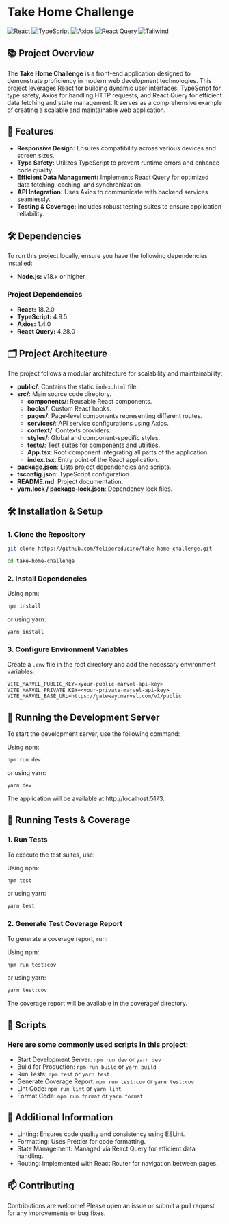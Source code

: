 # Take Home Challenge

![React](https://img.shields.io/badge/React-18.3.1-blue)
![TypeScript](https://img.shields.io/badge/TypeScript-5.6.2-darkblue)
![Axios](https://img.shields.io/badge/Axios-1.7.8-yellow)
![React Query](https://img.shields.io/badge/React%20Query-5.61.4-orange)
![Tailwind](https://img.shields.io/badge/Tailwind-3.4.15-aqua)

## 📚 Project Overview

The **Take Home Challenge** is a front-end application designed to demonstrate proficiency in modern web development technologies. This project leverages React for building dynamic user interfaces, TypeScript for type safety, Axios for handling HTTP requests, and React Query for efficient data fetching and state management. It serves as a comprehensive example of creating a scalable and maintainable web application.

## 🚀 Features

- **Responsive Design:** Ensures compatibility across various devices and screen sizes.
- **Type Safety:** Utilizes TypeScript to prevent runtime errors and enhance code quality.
- **Efficient Data Management:** Implements React Query for optimized data fetching, caching, and synchronization.
- **API Integration:** Uses Axios to communicate with backend services seamlessly.
- **Testing & Coverage:** Includes robust testing suites to ensure application reliability.

## 🛠️ Dependencies

To run this project locally, ensure you have the following dependencies installed:

- **Node.js:** v18.x or higher

### Project Dependencies

- **React:** 18.2.0
- **TypeScript:** 4.9.5
- **Axios:** 1.4.0
- **React Query:** 4.28.0

## 🗂️ Project Architecture

The project follows a modular architecture for scalability and maintainability:

- **public/**: Contains the static `index.html` file.
- **src/**: Main source code directory.
  - **components/**: Reusable React components.
  - **hooks/**: Custom React hooks.
  - **pages/**: Page-level components representing different routes.
  - **services/**: API service configurations using Axios.
  - **context/**: Contexts providers.
  - **styles/**: Global and component-specific styles.
  - **tests/**: Test suites for components and utilities.
  - **App.tsx**: Root component integrating all parts of the application.
  - **index.tsx**: Entry point of the React application.
- **package.json**: Lists project dependencies and scripts.
- **tsconfig.json**: TypeScript configuration.
- **README.md**: Project documentation.
- **yarn.lock / package-lock.json**: Dependency lock files.

## 🛠️ Installation & Setup

### 1. Clone the Repository

```bash
git clone https://github.com/felipereducino/take-home-challenge.git

cd take-home-challenge
```

### 2. Install Dependencies

Using npm:

```bash
npm install
```

or using yarn:

```bash
yarn install
```

### 3. Configure Environment Variables

Create a `.env` file in the root directory and add the necessary environment variables:

```
VITE_MARVEL_PUBLIC_KEY=<your-public-marvel-api-key>
VITE_MARVEL_PRIVATE_KEY=<your-private-marvel-api-key>
VITE_MARVEL_BASE_URL=https://gateway.marvel.com/v1/public
```

## 🚀 Running the Development Server

To start the development server, use the following command:

Using npm:

```bash
npm run dev
```

or using yarn:

```bash
yarn dev
```

The application will be available at http://localhost:5173.

## 🧪 Running Tests & Coverage

### 1. Run Tests

To execute the test suites, use:

Using npm:

```bash
npm test
```

or using yarn:

```bash
yarn test
```

### 2. Generate Test Coverage Report

To generate a coverage report, run:

Using npm:

```bash
npm run test:cov
```

or using yarn:

```bash
yarn test:cov
```

The coverage report will be available in the coverage/ directory.

## 📄 Scripts

### Here are some commonly used scripts in this project:

- Start Development Server: `npm run dev` or `yarn dev`
- Build for Production: `npm run build` or `yarn build`
- Run Tests: `npm test` or `yarn test`
- Generate Coverage Report: `npm run test:cov` or `yarn test:cov`
- Lint Code: `npm run lint` or `yarn lint`
- Format Code: `npm run format` or `yarn format`

## 🧩 Additional Information

- Linting: Ensures code quality and consistency using ESLint.
- Formatting: Uses Prettier for code formatting.
- State Management: Managed via React Query for efficient data handling.
- Routing: Implemented with React Router for navigation between pages.

## 📫 Contributing

Contributions are welcome! Please open an issue or submit a pull request for any improvements or bug fixes.
